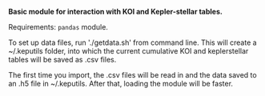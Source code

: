 __Basic module for interaction with KOI and Kepler-stellar tables.__

Requirements: `pandas` module.

To set up data files, run './getdata.sh' from command line.  This will create a ~/.keputils folder, into which the current cumulative KOI and keplerstellar tables will be saved as .csv files.

The first time you import, the .csv files will be read in and the data saved to an .h5 file in ~/.keputils.  After that, loading the module will be faster.
